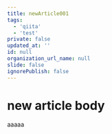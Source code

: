 ```yaml
---
title: newArticle001
tags:
  - 'qiita'
  - 'test'
private: false
updated_at: ''
id: null
organization_url_name: null
slide: false
ignorePublish: false
---
```

# new article body
aaaaa